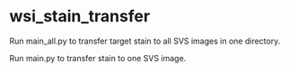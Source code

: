 # wsi_stain_transfer

Run main_all.py to transfer target stain to all SVS images in one directory.

Run main.py to transfer stain to one SVS image.
